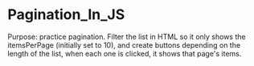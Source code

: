 # Pagination_In_JS
Purpose: practice pagination. Filter the list in HTML so it only shows the itemsPerPage (initially set to 10), and create buttons depending on the length of the list, when each one is clicked, it shows that page's items.
